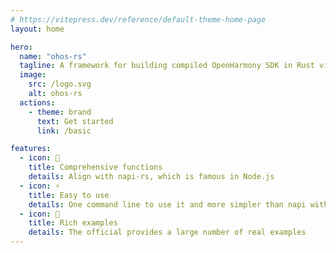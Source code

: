 ```yaml
---
# https://vitepress.dev/reference/default-theme-home-page
layout: home

hero:
  name: "ohos-rs"
  tagline: A framework for building compiled OpenHarmony SDK in Rust via Node-API(Forked from napi-rs)
  image:
    src: /logo.svg
    alt: ohos-rs
  actions:
    - theme: brand
      text: Get started
      link: /basic

features:
  - icon: 🌈
    title: Comprehensive functions
    details: Align with napi-rs, which is famous in Node.js
  - icon: ⚡️
    title: Easy to use
    details: One command line to use it and more simpler than napi with C++
  - icon: 🌰
    title: Rich examples
    details: The official provides a large number of real examples
---
```


